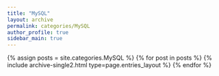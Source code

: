 ```yaml
---
title: "MySQL"
layout: archive
permalink: categories/MySQL
author_profile: true
sidebar_main: true
---
```


{% assign posts = site.categories.MySQL %}
{% for post in posts %} {% include archive-single2.html type=page.entries_layout %} {% endfor %}
